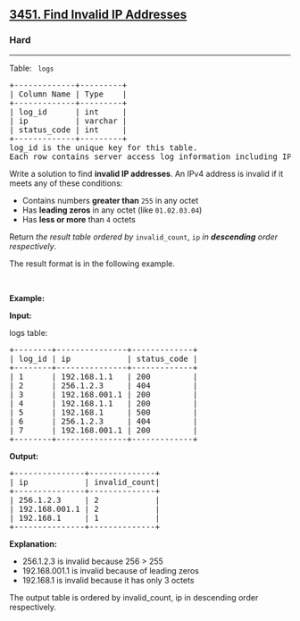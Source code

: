 <h2><a href="https://leetcode.com/problems/find-invalid-ip-addresses">3451. Find Invalid IP Addresses</a></h2><h3>Hard</h3><hr><p>Table: <code> logs</code></p>

<pre>
+-------------+---------+
| Column Name | Type    |
+-------------+---------+
| log_id      | int     |
| ip          | varchar |
| status_code | int     |
+-------------+---------+
log_id is the unique key for this table.
Each row contains server access log information including IP address and HTTP status code.
</pre>

<p>Write a solution to find <strong>invalid IP addresses</strong>. An IPv4 address is invalid if it meets any of these conditions:</p>

<ul>
	<li>Contains numbers <strong>greater than</strong> <code>255</code> in any octet</li>
	<li>Has <strong>leading zeros</strong> in any octet (like <code>01.02.03.04</code>)</li>
	<li>Has <strong>less or more</strong> than <code>4</code> octets</li>
</ul>

<p>Return <em>the result table </em><em>ordered by</em> <code>invalid_count</code>,&nbsp;<code>ip</code>&nbsp;<em>in <strong>descending</strong> order respectively</em>.&nbsp;</p>

<p>The result format is in the following example.</p>

<p>&nbsp;</p>
<p><strong class="example">Example:</strong></p>

<div class="example-block">
<p><strong>Input:</strong></p>

<p>logs table:</p>

<pre class="example-io">
+--------+---------------+-------------+
| log_id | ip            | status_code | 
+--------+---------------+-------------+
| 1      | 192.168.1.1   | 200         | 
| 2      | 256.1.2.3     | 404         | 
| 3      | 192.168.001.1 | 200         | 
| 4      | 192.168.1.1   | 200         | 
| 5      | 192.168.1     | 500         | 
| 6      | 256.1.2.3     | 404         | 
| 7      | 192.168.001.1 | 200         | 
+--------+---------------+-------------+
</pre>

<p><strong>Output:</strong></p>

<pre class="example-io">
+---------------+--------------+
| ip            | invalid_count|
+---------------+--------------+
| 256.1.2.3     | 2            |
| 192.168.001.1 | 2            |
| 192.168.1     | 1            |
+---------------+--------------+
</pre>

<p><strong>Explanation:</strong></p>

<ul>
	<li>256.1.2.3&nbsp;is invalid because 256 &gt; 255</li>
	<li>192.168.001.1&nbsp;is invalid because of leading zeros</li>
	<li>192.168.1&nbsp;is invalid because it has only 3 octets</li>
</ul>

<p>The output table is ordered by invalid_count, ip in descending order respectively.</p>
</div>
